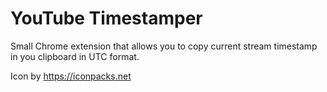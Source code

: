 # YouTube Timestamper

Small Chrome extension that allows you to copy current stream timestamp in you clipboard in UTC format.

Icon by https://iconpacks.net

